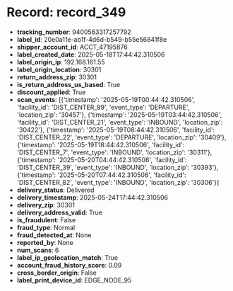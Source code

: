 # Record: record_349

- **tracking_number**: 9400563317257792
- **label_id**: 20e0a11e-ab1f-4d6d-b549-b55e56841f8e
- **shipper_account_id**: ACCT_47195876
- **label_created_date**: 2025-05-18T17:44:42.310506
- **label_origin_ip**: 192.168.161.55
- **label_origin_location**: 30301
- **return_address_zip**: 30301
- **is_return_address_us_based**: True
- **discount_applied**: True
- **scan_events**: [{'timestamp': '2025-05-19T00:44:42.310506', 'facility_id': 'DIST_CENTER_99', 'event_type': 'DEPARTURE', 'location_zip': '30457'}, {'timestamp': '2025-05-19T03:44:42.310506', 'facility_id': 'DIST_CENTER_21', 'event_type': 'INBOUND', 'location_zip': '30422'}, {'timestamp': '2025-05-19T08:44:42.310506', 'facility_id': 'DIST_CENTER_22', 'event_type': 'DEPARTURE', 'location_zip': '30409'}, {'timestamp': '2025-05-19T18:44:42.310506', 'facility_id': 'DIST_CENTER_7', 'event_type': 'INBOUND', 'location_zip': '30311'}, {'timestamp': '2025-05-20T04:44:42.310506', 'facility_id': 'DIST_CENTER_39', 'event_type': 'INBOUND', 'location_zip': '30393'}, {'timestamp': '2025-05-20T07:44:42.310506', 'facility_id': 'DIST_CENTER_82', 'event_type': 'INBOUND', 'location_zip': '30306'}]
- **delivery_status**: Delivered
- **delivery_timestamp**: 2025-05-24T17:44:42.310506
- **delivery_zip**: 30301
- **delivery_address_valid**: True
- **is_fraudulent**: False
- **fraud_type**: Normal
- **fraud_detected_at**: None
- **reported_by**: None
- **num_scans**: 6
- **label_ip_geolocation_match**: True
- **account_fraud_history_score**: 0.09
- **cross_border_origin**: False
- **label_print_device_id**: EDGE_NODE_95